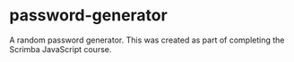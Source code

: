 # password-generator
A random password generator. This was created as part of completing the Scrimba JavaScript course.
